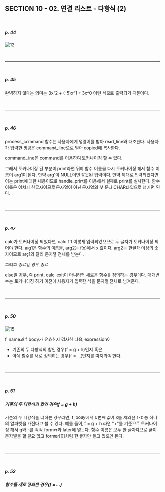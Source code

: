 ## SECTION 10 - 02. 연결 리스트 - 다항식 (2)

<Br>

##### p. 44

![12](https://user-images.githubusercontent.com/75867748/109967515-dd546880-7d34-11eb-82c4-b506aede671c.png)

<Br>

---

<Br>

##### p. 45

완벽하지 않다는 의미는 3x^2 + (-5)x^1 + 3x^0 이런 식으로 출력되기 때문이다.

<Br>

---

<Br>

##### p. 46

process_command 함수는 사용자에게 명령어를 받아 read_line와 대조한다. 사용자가 입력한 명령은 command_line으로 받아 copied에 복사한다.

command_line은 command를 이용하여 토커나이징 할 수 있다.

그래서 토커나이징 된 부분이 print라면 뒤에 함수 이름을 다시 토커나이징 해서 함수 이름이 arg1이 된다. 만약 arg1이 NULL이면 잘못된 입력이다. 만약 제대로 입력되었다면 이는 print에 대한 내용이므로 handle_print를 이용해서 실제로 print를 실시한다. 함수 이름은 어차피 한글자이므로 문자열이 아닌 문자열의 첫 문자 CHAR타입으로 넘기면 된다.

<Br>

---

<Br>

##### p. 47

calc가 토커나이징 되었다면, calc f 1 이렇게 입력되었으므로 두 글자가 토커나이징 되어야 한다. arg1은 함수의 이름을, arg2는 f(x)에서 x 값이다. arg2는 한글자 이상의 숫자이므로 arg1와 달리 문자열 전체를 받는다.

그리고 종료일 경우 종료

else일 경우, 즉 print, calc, exit이 아니라면 새로운 함수를 정의하는 경우이다. 매개변수는 토커나이징 하기 이전에 사용자가 입력한 식을 문자열 전체로 넘겨준다.

<Br>

---

<Br>

##### p. 50

![15](https://user-images.githubusercontent.com/75867748/109970327-44275100-7d38-11eb-94e8-85b0e9b4b617.png)

f_name과 f_body가 유효한지 검사한 다음, expression이

- 기존의 두 다항식의 합인 경우(f = g + h)인지 혹은
- 아예 함수를 새로 정의하는 경우(f = ...)인지를 따져봐야 한다.

<Br>

---

<Br>

##### p. 51

##### 기존의 두 다항식의 합인 경우(f = g + h)

기존의 두 다항식을 더하는 경우라면, f_body에서 0번째 값이 x를 제외한 a-z 중 하나의 알파벳을 가진다고 볼 수 있다.
예를 들어, f = g + h 라면 "+"를 기준으로 토커나이징 해서 g와 h를 각각 former과 later에 넣는다. 함수 이름은 모두 한 글자이므로 굳이 문자열을 할 필요 없고 former[0]처럼 한 글자만 들고 있으면 된다.

<Br>

---

<Br>

##### p. 52

##### 함수를 새로 정의한 경우(f = ...)
